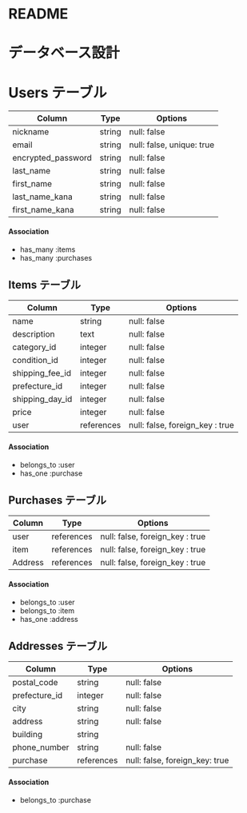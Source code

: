 # README
# データベース設計

# Users テーブル

| Column             | Type      | Options                   |
|--------------------|-----------|---------------------------|
| nickname           | string    | null: false               |
| email              | string    | null: false, unique: true |
| encrypted_password | string    | null: false               |
| last_name          | string    | null: false               |
| first_name         | string    | null: false               |
| last_name_kana     | string    | null: false               |
| first_name_kana    | string    | null: false               |

#### Association
- has_many :items
- has_many :purchases


## Items テーブル

| Column          | Type      | Options                          |
|-----------------|-----------|----------------------------------|
| name            | string    | null: false                      |
| description     | text      | null: false                      |
| category_id     | integer   | null: false                      |
| condition_id    | integer   | null: false                      |
| shipping_fee_id | integer   | null: false                      |
| prefecture_id   | integer   | null: false                      |
| shipping_day_id | integer   | null: false                      |
| price           | integer   | null: false                      |
| user            | references| null: false, foreign_key : true  |

#### Association
- belongs_to :user
- has_one :purchase


## Purchases テーブル

| Column      | Type      | Options                         |
|-------------|-----------|---------------------------------|
| user        | references| null: false, foreign_key : true |
| item        | references| null: false, foreign_key : true |
| Address     |references |null: false, foreign_key : true  |

#### Association
- belongs_to :user
- belongs_to :item
- has_one :address


## Addresses テーブル

| Column        | Type      | Options                        |
|---------------|-----------|--------------------------------|
| postal_code   | string    | null: false                    |
| prefecture_id | integer   | null: false                    |
| city          | string    | null: false                    |
| address       | string    | null: false                    |
| building      | string    |                                |
| phone_number  | string    | null: false                    |
| purchase      | references| null: false, foreign_key: true |

#### Association
- belongs_to :purchase
